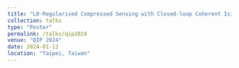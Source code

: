 ```yaml
---
title: "L0-Regularised Compressed Sensing with Closed-loop Coherent Ising Machines"
collection: talks
type: "Poster"
permalink: /talks/qip2024
venue: "QIP 2024"
date: 2024-01-12
location: "Taipei, Taiwan"
---
```

